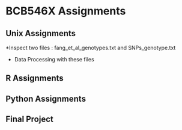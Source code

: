 # BCB546X Assignments
## Unix Assignments
*Inspect two files : fang_et_al_genotypes.txt and SNPs_genotype.txt

* Data Processing with these files



## R Assignments

## Python Assignments

## Final Project

 

